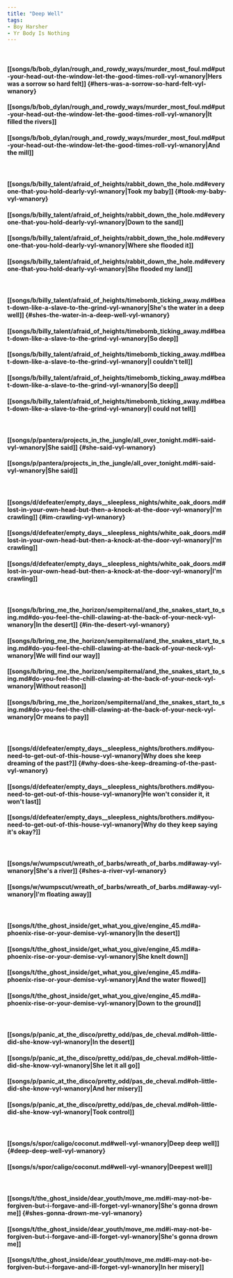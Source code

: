 ```yaml
---
title: "Deep Well"
tags:
- Boy Harsher
- Yr Body Is Nothing
---
```

&nbsp;
#### [[songs/b/bob_dylan/rough_and_rowdy_ways/murder_most_foul.md#put-your-head-out-the-window-let-the-good-times-roll-vyl-wnanory|Hers was a sorrow so hard felt]] {#hers-was-a-sorrow-so-hard-felt-vyl-wnanory}
#### [[songs/b/bob_dylan/rough_and_rowdy_ways/murder_most_foul.md#put-your-head-out-the-window-let-the-good-times-roll-vyl-wnanory|It filled the rivers]]
#### [[songs/b/bob_dylan/rough_and_rowdy_ways/murder_most_foul.md#put-your-head-out-the-window-let-the-good-times-roll-vyl-wnanory|And the mill]]
&nbsp;
#### [[songs/b/billy_talent/afraid_of_heights/rabbit_down_the_hole.md#everyone-that-you-hold-dearly-vyl-wnanory|Took my baby]] {#took-my-baby-vyl-wnanory}
#### [[songs/b/billy_talent/afraid_of_heights/rabbit_down_the_hole.md#everyone-that-you-hold-dearly-vyl-wnanory|Down to the sand]]
#### [[songs/b/billy_talent/afraid_of_heights/rabbit_down_the_hole.md#everyone-that-you-hold-dearly-vyl-wnanory|Where she flooded it]]
#### [[songs/b/billy_talent/afraid_of_heights/rabbit_down_the_hole.md#everyone-that-you-hold-dearly-vyl-wnanory|She flooded my land]]
&nbsp;
#### [[songs/b/billy_talent/afraid_of_heights/timebomb_ticking_away.md#beat-down-like-a-slave-to-the-grind-vyl-wnanory|She's the water in a deep well]] {#shes-the-water-in-a-deep-well-vyl-wnanory}
#### [[songs/b/billy_talent/afraid_of_heights/timebomb_ticking_away.md#beat-down-like-a-slave-to-the-grind-vyl-wnanory|So deep]]
#### [[songs/b/billy_talent/afraid_of_heights/timebomb_ticking_away.md#beat-down-like-a-slave-to-the-grind-vyl-wnanory|I couldn't tell]]
#### [[songs/b/billy_talent/afraid_of_heights/timebomb_ticking_away.md#beat-down-like-a-slave-to-the-grind-vyl-wnanory|So deep]]
#### [[songs/b/billy_talent/afraid_of_heights/timebomb_ticking_away.md#beat-down-like-a-slave-to-the-grind-vyl-wnanory|I could not tell]]
&nbsp;
#### [[songs/p/pantera/projects_in_the_jungle/all_over_tonight.md#i-said-vyl-wnanory|She said]] {#she-said-vyl-wnanory}
#### [[songs/p/pantera/projects_in_the_jungle/all_over_tonight.md#i-said-vyl-wnanory|She said]]
&nbsp;
#### [[songs/d/defeater/empty_days__sleepless_nights/white_oak_doors.md#lost-in-your-own-head-but-then-a-knock-at-the-door-vyl-wnanory|I'm crawling]] {#im-crawling-vyl-wnanory}
#### [[songs/d/defeater/empty_days__sleepless_nights/white_oak_doors.md#lost-in-your-own-head-but-then-a-knock-at-the-door-vyl-wnanory|I'm crawling]]
#### [[songs/d/defeater/empty_days__sleepless_nights/white_oak_doors.md#lost-in-your-own-head-but-then-a-knock-at-the-door-vyl-wnanory|I'm crawling]]
&nbsp;
#### [[songs/b/bring_me_the_horizon/sempiternal/and_the_snakes_start_to_sing.md#do-you-feel-the-chill-clawing-at-the-back-of-your-neck-vyl-wnanory|In the desert]] {#in-the-desert-vyl-wnanory}
#### [[songs/b/bring_me_the_horizon/sempiternal/and_the_snakes_start_to_sing.md#do-you-feel-the-chill-clawing-at-the-back-of-your-neck-vyl-wnanory|We will find our way]]
#### [[songs/b/bring_me_the_horizon/sempiternal/and_the_snakes_start_to_sing.md#do-you-feel-the-chill-clawing-at-the-back-of-your-neck-vyl-wnanory|Without reason]]
#### [[songs/b/bring_me_the_horizon/sempiternal/and_the_snakes_start_to_sing.md#do-you-feel-the-chill-clawing-at-the-back-of-your-neck-vyl-wnanory|Or means to pay]]
&nbsp;
#### [[songs/d/defeater/empty_days__sleepless_nights/brothers.md#you-need-to-get-out-of-this-house-vyl-wnanory|Why does she keep dreaming of the past?]] {#why-does-she-keep-dreaming-of-the-past-vyl-wnanory}
#### [[songs/d/defeater/empty_days__sleepless_nights/brothers.md#you-need-to-get-out-of-this-house-vyl-wnanory|He won't consider it, it won't last]]
#### [[songs/d/defeater/empty_days__sleepless_nights/brothers.md#you-need-to-get-out-of-this-house-vyl-wnanory|Why do they keep saying it's okay?]]
&nbsp;
#### [[songs/w/wumpscut/wreath_of_barbs/wreath_of_barbs.md#away-vyl-wnanory|She's a river]] {#shes-a-river-vyl-wnanory}
#### [[songs/w/wumpscut/wreath_of_barbs/wreath_of_barbs.md#away-vyl-wnanory|I'm floating away]]
&nbsp;
#### [[songs/t/the_ghost_inside/get_what_you_give/engine_45.md#a-phoenix-rise-or-your-demise-vyl-wnanory|In the desert]]
#### [[songs/t/the_ghost_inside/get_what_you_give/engine_45.md#a-phoenix-rise-or-your-demise-vyl-wnanory|She knelt down]]
#### [[songs/t/the_ghost_inside/get_what_you_give/engine_45.md#a-phoenix-rise-or-your-demise-vyl-wnanory|And the water flowed]]
#### [[songs/t/the_ghost_inside/get_what_you_give/engine_45.md#a-phoenix-rise-or-your-demise-vyl-wnanory|Down to the ground]]
&nbsp;
#### [[songs/p/panic_at_the_disco/pretty_odd/pas_de_cheval.md#oh-little-did-she-know-vyl-wnanory|In the desert]]
#### [[songs/p/panic_at_the_disco/pretty_odd/pas_de_cheval.md#oh-little-did-she-know-vyl-wnanory|She let it all go]]
#### [[songs/p/panic_at_the_disco/pretty_odd/pas_de_cheval.md#oh-little-did-she-know-vyl-wnanory|And her misery]]
#### [[songs/p/panic_at_the_disco/pretty_odd/pas_de_cheval.md#oh-little-did-she-know-vyl-wnanory|Took control]]
&nbsp;
#### [[songs/s/spor/caligo/coconut.md#well-vyl-wnanory|Deep deep well]] {#deep-deep-well-vyl-wnanory}
#### [[songs/s/spor/caligo/coconut.md#well-vyl-wnanory|Deepest well]]
&nbsp;
#### [[songs/t/the_ghost_inside/dear_youth/move_me.md#i-may-not-be-forgiven-but-i-forgave-and-ill-forget-vyl-wnanory|She's gonna drown me]] {#shes-gonna-drown-me-vyl-wnanory}
#### [[songs/t/the_ghost_inside/dear_youth/move_me.md#i-may-not-be-forgiven-but-i-forgave-and-ill-forget-vyl-wnanory|She's gonna drown me]]
#### [[songs/t/the_ghost_inside/dear_youth/move_me.md#i-may-not-be-forgiven-but-i-forgave-and-ill-forget-vyl-wnanory|In her misery]]
